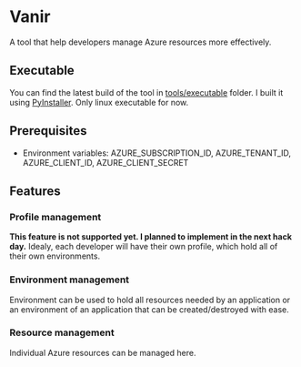 # Vanir

A tool that help developers manage Azure resources more effectively.

## Executable
You can find the latest build of the tool in [tools/executable](tools/executable) folder. I built it using [PyInstaller](https://www.pyinstaller.org/). Only linux executable for now.

## Prerequisites
- Environment variables: AZURE_SUBSCRIPTION_ID, AZURE_TENANT_ID, AZURE_CLIENT_ID, AZURE_CLIENT_SECRET

## Features
### Profile management

**This feature is not supported yet. I planned to implement in the next hack day.**
Idealy, each developer will have their own profile, which hold all of their own environments.

### Environment management

Environment can be used to hold all resources needed by an application or an environment of an application that can be created/destroyed with ease.

### Resource management

Individual Azure resources can be managed here.